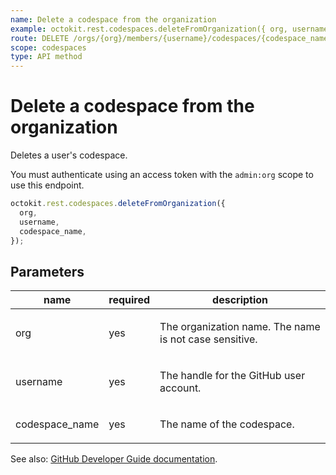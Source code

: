 ```yaml
---
name: Delete a codespace from the organization
example: octokit.rest.codespaces.deleteFromOrganization({ org, username, codespace_name })
route: DELETE /orgs/{org}/members/{username}/codespaces/{codespace_name}
scope: codespaces
type: API method
---
```


# Delete a codespace from the organization

Deletes a user's codespace.

You must authenticate using an access token with the `admin:org` scope to use this endpoint.

```js
octokit.rest.codespaces.deleteFromOrganization({
  org,
  username,
  codespace_name,
});
```

## Parameters

<table>
  <thead>
    <tr>
      <th>name</th>
      <th>required</th>
      <th>description</th>
    </tr>
  </thead>
  <tbody>
    <tr><td>org</td><td>yes</td><td>

The organization name. The name is not case sensitive.

</td></tr>
<tr><td>username</td><td>yes</td><td>

The handle for the GitHub user account.

</td></tr>
<tr><td>codespace_name</td><td>yes</td><td>

The name of the codespace.

</td></tr>
  </tbody>
</table>

See also: [GitHub Developer Guide documentation](https://docs.github.com/rest/reference/codespaces).
